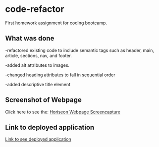 # code-refactor

First homework assignment for coding bootcamp.

## What was done
-refactored existing code to include semantic tags such as header, main, article, sections, nav, and footer.

-added alt attributes to images.

-changed heading attributes to fall in sequential order

-added descriptive title element


## Screenshot of Webpage

Click here to see the: [Horiseon Webpage Screencapture](./assets/images/screencapture.jpeg)

## Link to deployed application
[Link to see deployed application](https://kelseysanderson.github.io/code-refactor/)

